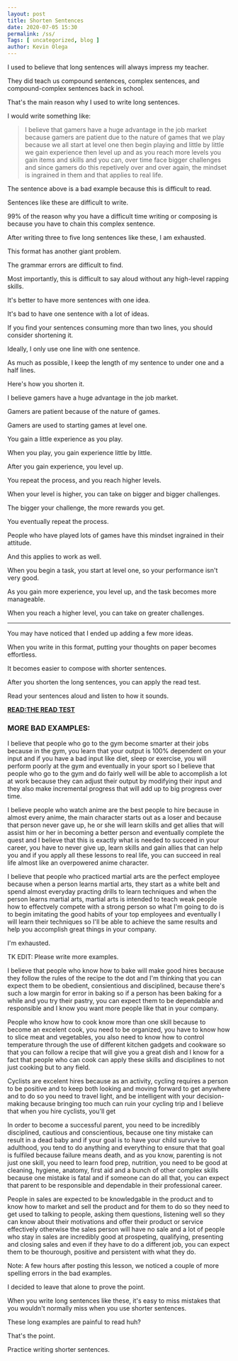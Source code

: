 ```yaml
--- 
layout: post 
title: Shorten Sentences
date: 2020-07-05 15:30
permalink: /ss/ 
Tags: [ uncategorized, blog ]
author: Kevin Olega 
--- 
```

I used to believe that long sentences will always impress my teacher.

They did teach us compound sentences, complex sentences, and compound-complex sentences back in school.

That's the main reason why I used to write long sentences.

I would write something like:

> I believe that gamers have a huge advantage in the job market because gamers are patient due to the nature of games that we play because we all start at level one then begin playing and little by little we gain experience then level up and as you reach more levels you gain items and skills and you can, over time face bigger challenges and since gamers do this repetively over and over again, the mindset is ingrained in them and that applies to real life.

The sentence above is a bad example because this is difficult to read.

Sentences like these are difficult to write.

99% of the reason why you have a difficult time writing or composing is because you have to chain this complex sentence.

After writing three to five long sentences like these, I am exhausted.

This format has another giant problem.

The grammar errors are difficult to find.

Most importantly, this is difficult to say aloud without any high-level rapping skills.

It's better to have more sentences with one idea.

It's bad to have one sentence with a lot of ideas.

If you find your sentences consuming more than two lines, you should consider shortening it.

Ideally, I only use one line with one sentence.

As much as possible, I keep the length of my sentence to under one and a half lines.

Here's how you shorten it.

I believe gamers have a huge advantage in the job market.

Gamers are patient because of the nature of games.

Gamers are used to starting games at level one.

You gain a little experience as you play.

When you play, you gain experience little by little.

After you gain experience, you level up.

You repeat the process, and you reach higher levels.

When your level is higher, you can take on bigger and bigger challenges.

The bigger your challenge, the more rewards you get.

You eventually repeat the process.

People who have played lots of games have this mindset ingrained in their attitude.

And this applies to work as well.

When you begin a task, you start at level one, so your performance isn't very good.

As you gain more experience, you level up, and the task becomes more manageable.

When you reach a higher level, you can take on greater challenges.

---

You may have noticed that I ended up adding a few more ideas.

When you write in this format, putting your thoughts on paper becomes effortless.

It becomes easier to compose with shorter sentences.

After you shorten the long sentences, you can apply the read test.

Read your sentences aloud and listen to how it sounds.

**[READ:THE READ TEST](https://callcentertrainingtips.com/read-test/)**

### MORE BAD EXAMPLES:

I believe that people who go to the gym become smarter at their jobs because in the gym, you learn that your output is 100% dependent on your input and if you have a bad input like diet, sleep or exercise, you will perform poorly at the gym and eventually in your sport so I believe that people who go to the gym and do fairly well will be able to accomplish a lot at work because they can adjust their output by modifying their input and they also make incremental progress that will add up to big progress over time.

I believe people who watch anime are the best people to hire because in almost every anime, the main character starts out as a loser and because that person never gave up, he or she will learn skills and get allies that will assist him or her in becoming a better person and eventually complete the quest and I believe that this is exactly what is needed to succeed in your career, you have to never give up, learn skills and gain allies that can help you and if you apply all these lessons to real life, you can succeed in real life almost like an overpowered anime character.

I believe that  people who practiced martial arts are the perfect employee because when a person learns martial arts, they start as a white belt and spend almost everyday practing drills to learn techniques and when the person learns martial arts, martial arts is intended to teach weak people how to effectvely compete with a strong person so what I'm going to do is to begin imitating the good habits of your top employees and eventually I will learn their techniques so I'll be able to achieve the same results and help you accomplish great things in your company.

I'm exhausted.

TK EDIT: Please write more examples.

I believe that people who know how to bake will make good hires because they follow the rules of the recipe to the dot and I'm thinking that you can expect them to be obedient, consientious and disciplined, because there's such a low margin for error in baking so if a person has been baking for a while and you try their pastry, you can expect them to be dependable and responsible and I know you want more people like that in your company.

People who know how to cook know more than one skill because to become an excelent cook, you need to be organized, you have to know how to slice meat and vegetables, you also need to know how to control temperature through the use of different kitchen gadgets and cookware so that you can follow a recipe that will give you a great dish and I know for a fact that people who can cook can apply these skills and disciplines to not just cooking but to any field.

Cyclists are excelent hires because as an activity, cycling requires a person to be positive and to keep both looking and moving forward to get anywhere and to do so you need to travel light, and be intelligent with your decision-making because bringing too much can ruin your cycling trip and I believe that when you hire cyclists, you'll get 


In order to become a successful parent, you need to be incredibly disciplined, cautious and conscientious, because one tiny mistake can result in a dead baby and if your goal is to have your child survive to adulthood, you tend to do anything and everything to ensure that that goal is fulfiled because failure means death, and as you know, parenting is not just one skill, you need to learn food prep, nutrition, you need to be good at cleaning, hygiene, anatomy, first aid and a bunch of other complex skills because one mistake is fatal and if someone can do all that, you can expect that parent to be responsible and dependable in their professional career.


People in sales are expected to be knowledgable in the product and to know how to market and sell the product and for them to do so they need to get used to talking to people, asking them questions, listening well so they can know about their motivations and offer their product or service effectively otherwise the sales person will have no sale and a lot of people who stay in sales are incredibly good at prospeting, qualifying, presenting and closing sales and even if they have to do a different job, you can expect them to be thourough, positive and persistent with what they do.

Note: A few hours after posting this lesson, we noticed a couple of more spelling errors in the bad examples.

I decided to leave that alone to prove the point.

When you write long sentences like these, it's easy to miss mistakes that you wouldn't normally miss when you use shorter sentences.

These long examples are painful to read huh?

That's the point.

Practice writing shorter sentences.